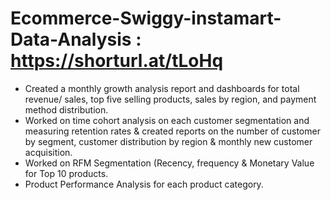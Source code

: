 # Ecommerce-Swiggy-instamart-Data-Analysis : https://shorturl.at/tLoHq
- Created a monthly growth analysis report and dashboards for total revenue/ sales, top five selling products, sales by region, and payment method distribution.
- Worked on time cohort analysis on each customer segmentation and measuring retention rates & created reports on the number of customer by segment, customer distribution by region & monthly new customer acquisition.
- Worked on RFM Segmentation (Recency, frequency & Monetary Value for Top 10 products.
- Product Performance Analysis for each product category.
